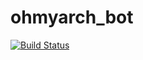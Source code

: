 # ohmyarch_bot

[![Build Status](https://img.shields.io/travis/ohmyarch/ohmyarch_bot.svg?branch=master&style=flat-square)](https://travis-ci.org/ohmyarch/ohmyarch_bot)
